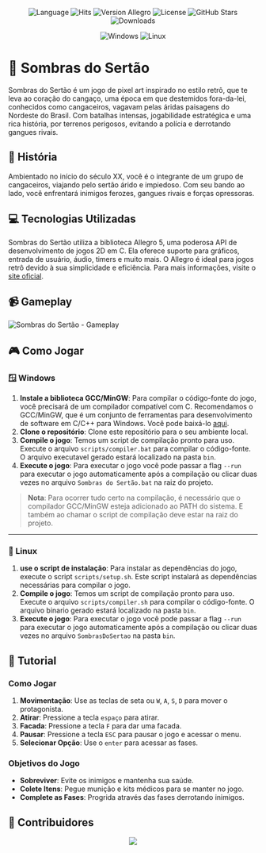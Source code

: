 <p align="center">
  <img src="https://img.shields.io/github/languages/top/sombras-do-sertao/sombras-do-sertao" alt="Language">
  <img src="https://hits.sh/github.com/sombras-do-sertao/sombras-do-sertao.svg?view=today-total" alt="Hits">
  <img src="https://img.shields.io/badge/Allegro-5.2.0-blue" alt="Version Allegro">
  <img src="https://img.shields.io/github/license/sombras-do-sertao/sombras-do-sertao" alt="License">
  <img src="https://img.shields.io/github/stars/sombras-do-sertao/sombras-do-sertao?style=social" alt="GitHub Stars">
  <img src="https://img.shields.io/github/downloads/sombras-do-sertao/sombras-do-sertao/total" alt="Downloads">
</p>

<p align="center">
  <img src="https://img.shields.io/badge/Windows-0078D6?style=for-the-badge&logo=windows&logoColor=white" alt="Windows">
  <img src="https://img.shields.io/badge/Linux-FCC624?style=for-the-badge&logo=linux&logoColor=black" alt="Linux">
</p>

# 🌵 Sombras do Sertão

Sombras do Sertão é um jogo de pixel art inspirado no estilo retrô, que te leva ao coração do cangaço, uma época em que destemidos fora-da-lei, conhecidos como cangaceiros, vagavam pelas áridas paisagens do Nordeste do Brasil. Com batalhas intensas, jogabilidade estratégica e uma rica história, por terrenos perigosos, evitando a polícia e derrotando gangues rivais.

## 📜 História

Ambientado no início do século XX, você é o integrante de um grupo de cangaceiros, viajando pelo sertão árido e impiedoso. Com seu bando ao lado, você enfrentará inimigos ferozes, gangues rivais e forças opressoras.

## 💻 Tecnologias Utilizadas

Sombras do Sertão utiliza a biblioteca Allegro 5, uma poderosa API de desenvolvimento de jogos 2D em C. Ela oferece suporte para gráficos, entrada de usuário, áudio, timers e muito mais. O Allegro é ideal para jogos retrô devido à sua simplicidade e eficiência. Para mais informações, visite o [site oficial](https://liballeg.org/).

## 📹 Gameplay

![Sombras do Sertão - Gameplay](assets/video/gameplay.gif)

## 🎮 Como Jogar

### 🪟 Windows
1. **Instale a biblioteca GCC/MinGW**: Para compilar o código-fonte do jogo, você precisará de um compilador compatível com C. Recomendamos o GCC/MinGW, que é um conjunto de ferramentas para desenvolvimento de software em C/C++ para Windows. Você pode baixá-lo [aqui](https://sourceforge.net/projects/mingw/).
2. **Clone o repositório**: Clone este repositório para o seu ambiente local.
3. **Compile o jogo**: Temos um script de compilação pronto para uso. Execute o arquivo `scripts/compiler.bat` para compilar o código-fonte. O arquivo executavel gerado estará localizado na pasta `bin`.
4. **Execute o jogo**: Para executar o jogo você pode passar a flag `--run` para executar o jogo automaticamente após a compilação ou clicar duas vezes no arquivo `Sombras do Sertão.bat` na raiz do projeto.

> **Nota**: Para ocorrer tudo certo na compilação, é necessário que o compilador GCC/MinGW esteja adicionado ao PATH do sistema. E também ao chamar o script de compilação deve estar na raiz do projeto.

---

### 🐧 Linux
1. **use o script de instalação**: Para instalar as dependências do jogo, execute o script `scripts/setup.sh`. Este script instalará as dependências necessárias para compilar o jogo.
2. **Compile o jogo**: Temos um script de compilação pronto para uso. Execute o arquivo `scripts/compiler.sh` para compilar o código-fonte. O arquivo binario gerado estará localizado na pasta `bin`.
3. **Execute o jogo**: Para executar o jogo você pode passar a flag `--run` para executar o jogo automaticamente após a compilação ou clicar duas vezes no arquivo `SombrasDoSertao` na pasta `bin`.

## 📖 Tutorial

### Como Jogar

1. **Movimentação**: Use as teclas de seta ou `W`, `A`, `S`, `D` para mover o protagonista.
2. **Atirar**: Pressione a tecla `espaço` para atirar.
3. **Facada**: Pressione a tecla `F` para dar uma facada.
5. **Pausar**: Pressione a tecla `ESC` para pausar o jogo e acessar o menu.
6. **Selecionar Opção**: Use o `enter` para acessar as fases.

### Objetivos do Jogo

- **Sobreviver**: Evite os inimigos e mantenha sua saúde.
- **Colete Itens**: Pegue munição e kits médicos para se manter no jogo.
- **Complete as Fases**: Progrida através das fases derrotando inimigos.

## 👥 Contribuidores

<p align="center">
  <a href="https://github.com/sombras-do-sertao/sombras-do-sertao/graphs/contributors">
    <img src="https://contrib.rocks/image?repo=sombras-do-sertao/sombras-do-sertao" />
  </a>
</p>

